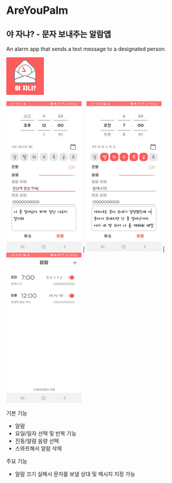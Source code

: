 # AreYouPalm
## 야 자냐? - 문자 보내주는 알람앱
An alarm app that sends a text message to a designated person.

<img src="app/src/main/res/drawable/AreYouPalm Icon.png" width="100" height="100">

<img src="app/src/main/res/drawable/AreYouPalm-1.jpg" width="200" height="400"> | <img src="app/src/main/res/drawable/AreYouPalm-2.jpg" width="200" height="400"> | <img src="app/src/main/res/drawable/AreYouPalm-3.jpg" width="200" height="400">

기본 기능
- 알람
- 요일/일자 선택 및 반복 기능
- 진동/알람 음량 선택
- 스와프해서 알람 삭제

주요 기능
- 알람 끄기 실패시 문자를 보낼 상대 및 메시지 지정 가능
